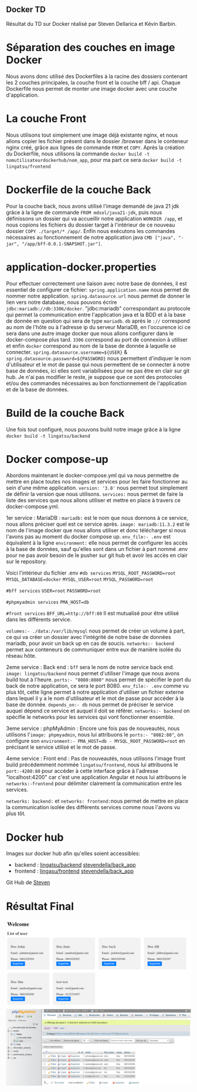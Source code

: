 ## Docker TD

Résultat du TD sur Docker réalisé par Steven Dellarica et Kévin Barbin.

# Séparation des couches en image Docker

Nous avons donc utilisé des Dockerfiles à la racine des dossiers contenant les 2 couches principales, la couche front et la couche bff / api. 
Chaque Dockerfile nous permet de monter une image docker avec une couche d'application.

# La couche Front

Nous utilisons tout simplement une image déjà existante nginx, et nous allons copier les fichier présent dans le dossier /browser dans le conteneur nginx créé, grâce aux lignes de commande `FROM` et `COPY`.
Après la création du Dockerfile, nous utilisons la commande `docker build -t nomutilisateurdockerhub/nom_app`, pour ma part ce sera `docker build -t lingatsu/frontend`

# Dockerfile de la couche Back

Pour la couche back, nous avons utilisé l'image demandé de java 21 jdk grâce à la ligne de commande `FROM mdsol/java21-jdk`, puis nous définissons un dossier qui va accueillir notre application `WORKDIR /app`, et nous copions les fichiers du dossier target à l'intérieur de ce nouveau dossier `COPY ./target/* /app/`.
Enfin nous exécutons les commandes nécessaires au fonctionnement de notre application java `CMD ["java", "-jar", "/app/bff-0.0.1-SNAPSHOT.jar"]`.

# application-docker.properties

Pour effectuer correctement une liaison avec notre base de données, il est essentiel de configurer ce fichier:
`spring.application.name` nous permet de nommer notre application.
`spring.datasource.url` nous permet de donner le lien vers notre database, nous pouvons écrire `jdbc:mariadb://db:3306/docker`. "jdbc:mariadb" correspondant au protocole qui permet la communication entre l'application java et la BDD et à la base de donnée en question qui sera de type `mariadb`. `db` après le `://` correspond au nom de l'hôte ou à l'adresse ip du serveur MariaDB, en l'occurence ici ce sera dans une autre image docker que nous allons configurer dans le docker-compose plus tard. `3306` correspond au port de connexion à utiliser et enfin `docker` correspond au nom de la base de donnée à laquelle se connecter.
`spring.datasource.username=${USER}` & `spring.datasource.password=${PASSWORD}` nous permettent d'indiquer le nom d'utilisateur et le mot de passe qui nous permettent de se connecter à notre base de données, ici elles sont variabilisées pour ne pas être en clair sur git hub.
Je n'ai pas modifier le reste, je suppose que ce sont des protocoles et/ou des commandes nécessaires au bon fonctionnement de l'application et de la base de données.

# Build de la couche Back

Une fois tout configuré, nous pouvons build notre image grâce à la ligne `docker build -t lingatsu/backend`

# Docker compose-up

Abordons maintenant le docker-compose.yml qui va nous permettre de mettre en place toutes nos images et services pour les faire fonctionner au sein d'une même application.
`version: '3.8'` nous permet tout simplement de définir la version que nous utilisons.
`services:` nous permet de faire la liste des services que nous allons utiliser et mettre en place à travers ce docker-compose.yml.

1er service : MariaDB :
`mariadb:` est le nom que nous donnons à ce service, nous allons préciser quel est ce service après.
`image: mariadb:11.3.2` est le nom de l'image docker que nous allons utiliser et donc télécharger si nous l'avons pas au moment du docker compose up.
`env_file:- .env` est équivalent à la ligne `environment:` elle nous permet de configurer les accès à la base de données, sauf qu'elles sont dans un fichier à part nommé .env pour ne pas avoir besoin de le pusher sur git hub et avoir les accès en clair sur le repository.

Voici l'intérieur du fichier .env
`#db services`
`MYSQL_ROOT_PASSWORD=root`
`MYSQL_DATABASE=docker`
`MYSQL_USER=root`
`MYSQL_PASSWORD=root`

`#bff services`
`USER=root`
`PASSWORD=root`

`#phpmyadmin services`
`PMA_HOST=db`

`#front services`
`BFF_URL=http://bff:80`
Il est mutualisé pour être utilisé dans les différents service.

`volumes:- ./data:/var/lib/mysql` nous permet de créer un volume à part, ce qui va créer un dossier avec l'intégrité de notre base de données mariadb, pour avoir un back up en cas de soucis.
`networks:- backend` permet aux conteneurs de communiquer entre eux de manière isolée du réseau hôte.

2eme service : Back end :
`bff` sera le nom de notre service back end.
`image: lingatsu/backend` nous permet d'utiliser l'image que nous avons build tout à l'heure.
`ports:- "8080:8080"` nous permet de spécifier le port du back de notre application, ce sera le port 8080.
`env_file:- .env` comme vu plus tôt, cette ligne permet à notre application d'utiliser un fichier externe dans lequel il y a le nom d'utilisateur et le mot de passe pour accéder à la base de donnée.
`depends_on:- db` nous permet de préciser le service auquel dépend ce service et auquel il doit se référer.
`networks:- backend` on spécifie le networks pour les services qui vont fonctionner ensemble.

3eme service : phpMyAdmin :
Encore une fois pas de nouveautés, nous utilisons l'`image: phpmyadmin`, nous lui attribuons le `ports:- "8082:80"`, on configure son `environment:- PMA_HOST=db - MYSQL_ROOT_PASSWORD=root` en précisant le service utilisé et le mot de passe.

4eme service : Front end :
Pas de nouveautés, nous utilisons l'image front build précédemment nommée `lingatsu/frontend`, nous lui attribuons le `port:-4200:80` pour accéder à cette interface grâce à l'adresse "localhost:4200" car c'est une application Angular et nous lui attribuons le `networks:-frontend` pour délimiter clairement la communication entre les services.


`networks: backend:` et `networks: frontend:`nous permet de mettre en place la communication isolée des différents services comme nous l'avons vu plus tôt.

# Docker hub

Images sur docker hub afin qu'elles soient accessibles:

- backend : 
    [lingatsu/backend](https://hub.docker.com/r/lingatsu/backend)
    [stevendella/back_app](https://hub.docker.com/r/stevendella/back_app)
- frontend : 
    [lingasu/frontend](https://hub.docker.com/r/lingatsu/frontend)
    [stevendella/back_app](https://hub.docker.com/r/stevendella/front_app)

Git Hub de [Steven](https://github.com/Steven-DellaRica/DockerTD)

# Résultat Final
![Vue utilisateurs côté frontend](user_added_front.png)
![Utilisateurs backend](user_added_back.png)